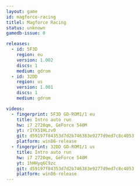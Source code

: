 ```yaml
---
layout: game
id: magforce-racing
titlel: Magforce Racing
status: unknown
gamedb-issue: 0

releases:
  - id: 5F3D
    region: eu
    version: 1.002
    discs: 1
    medium: gdrom
  - id: 32DD
    region: us
    version: 1.001
    discs: 1
    medium: gdrom

videos:
  - fingerprint: 5F3D GD-ROM1/1 eu
    title: Intro auto run
    hw: i7 2720qm, GeForce 540M
    yt: r1YXS1HLzv0
    git: d59197f84353d7d2b746383e9277d9ed7c8c4053
    platform: win86-release
  - fingerprint: 32DD GD-ROM1/1 us
    title: Intro auto run
    hw: i7 2720qm, GeForce 540M
    yt: 1hHHyq6C9zc
    git: d59197f84353d7d2b746383e9277d9ed7c8c4053
    platform: win86-release
---
```

